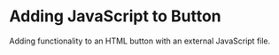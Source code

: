 # Adding JavaScript to Button

Adding functionality to an HTML button with an external JavaScript file.
